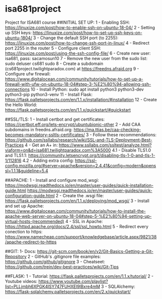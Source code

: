 # isa681project

Project for ISA681 course
##INITIAL SET UP:
1 - Enabling SSH: https://linuxize.com/post/how-to-enable-ssh-on-ubuntu-18-04/
2 - Setting up SSH keys: https://linuxize.com/post/how-to-set-up-ssh-keys-on-ubuntu-1804/
3 - Change the default SSH port (to 2255): https://linuxize.com/post/how-to-change-ssh-port-in-linux/
4 - Redirect port 2255 in the router
5 - Configure client SSH: https://linuxize.com/post/using-the-ssh-config-file/
6 - Create new user: isa681, pass: sacamosun10
7 - Remove the new user from the sudo list: sudo deluser cs681 sudo
8 - Create a subdomain (cs681project.twilightparadox.com) at https://freedns.afraid.org
9 - Configure ufw firewall: https://www.digitalocean.com/community/tutorials/how-to-set-up-a-firewall-with-ufw-on-ubuntu-18-04#step-3-%E2%80%94-allowing-ssh-connections
10 - Install Python: sudo apt install python3 python3-dev python3-pip python3-venv
11 - Install Flask: https://flask.palletsprojects.com/en/1.1.x/installation/#installation
12 - Create the Hello World: https://flask.palletsprojects.com/en/1.1.x/quickstart/#quickstart

##SSL/TLS:
1 - Install certbot and get certificates: https://certbot.eff.org/lets-encrypt/ubuntubionic-other
2 - Add CAA subdomains in freedns.afraid.org: https://ma.ttias.be/caa-checking-becomes-mandatory-ssltls-certificates/
3 - Follow these recommendations: https://github.com/ssllabs/research/wiki/SSL-and-TLS-Deployment-Best-Practices
4 - Get an A+ in: https://www.ssllabs.com/ssltest/analyze.html?viaform=on&d=isa681.twilightparadox.com%3A5000
4.1 - Disable TLS1.0 and TLS1.1: https://community.letsencrypt.org/t/disabling-tls-1-0-and-tls-1-1/112816
4.2 - Adding extra config: https://ssl-config.mozilla.org/#server=apache&version=2.4.41&config=modern&openssl=1.1.1&guideline=5.4

##APACHE:
1 - Install and configure mod_wsgi: https://modwsgi.readthedocs.io/en/master/user-guides/quick-installation-guide.html
https://modwsgi.readthedocs.io/en/master/user-guides/quick-configuration-guide.html
2 - Create the .wsgi file: https://flask.palletsprojects.com/en/1.1.x/deploying/mod_wsgi/
3 - Install and set up Apache: https://www.digitalocean.com/community/tutorials/how-to-install-the-apache-web-server-on-ubuntu-18-04#step-5-%E2%80%94-setting-up-virtual-hosts-(recommended)
4 - SSL in Apache: https://httpd.apache.org/docs/2.4/ssl/ssl_howto.html
5 - Redirect every conection to https: https://www.namecheap.com/support/knowledgebase/article.aspx/9821/38/apache-redirect-to-https

##GIT:
1- Docs: https://git-scm.com/book/en/v2/Git-Basics-Getting-a-Git-Repository
2 - GitHub's .gitignore file examples: https://github.com/github/gitignore
3 - Cheatseet: https://github.com/trein/dev-best-practices/wiki/Git-Tips

##FLASK:
1 - Tutorial: https://flask.palletsprojects.com/en/1.1.x/tutorial/
2 - Youtube videos: https://www.youtube.com/playlist?list=PLLjmbh6XPGK4ISY747FUHXEl9lBxre4mM
3 - SQLAlchemy: https://flask-sqlalchemy.palletsprojects.com/en/2.x/quickstart/
